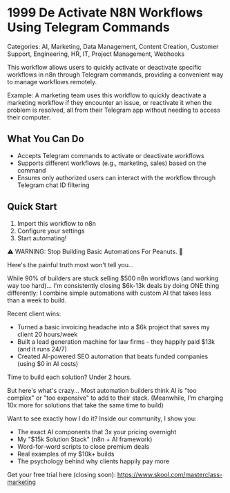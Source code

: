 # 1999 De Activate N8N Workflows Using Telegram Commands

Categories: AI, Marketing, Data Management, Content Creation, Customer Support, Engineering, HR, IT, Project Management, Webhooks

This workflow allows users to quickly activate or deactivate specific workflows in n8n through Telegram commands, providing a convenient way to manage workflows remotely.

Example: A marketing team uses this workflow to quickly deactivate a marketing workflow if they encounter an issue, or reactivate it when the problem is resolved, all from their Telegram app without needing to access their computer.

## What You Can Do
- Accepts Telegram commands to activate or deactivate workflows
- Supports different workflows (e.g., marketing, sales) based on the command
- Ensures only authorized users can interact with the workflow through Telegram chat ID filtering

## Quick Start
1. Import this workflow to n8n
2. Configure your settings
3. Start automating!

⚠️ WARNING: Stop Building Basic Automations For Peanuts. 🚫

Here's the painful truth most won't tell you...

While 90% of builders are stuck selling $500 n8n workflows (and working way too hard)...
I'm consistently closing $6k-13k deals by doing ONE thing differently:
I combine simple automations with custom AI that takes less than a week to build.

Recent client wins:
* Turned a basic invoicing headache into a $6k project that saves my client 20 hours/week
* Built a lead generation machine for law firms - they happily paid $13k (and it runs 24/7)
* Created AI-powered SEO automation that beats funded companies (using $0 in AI costs)

Time to build each solution? Under 2 hours.

But here's what's crazy...
Most automation builders think AI is "too complex" or "too expensive" to add to their stack.
(Meanwhile, I'm charging 10x more for solutions that take the same time to build)

Want to see exactly how I do it?
Inside our community, I show you:
* The exact AI components that 3x your pricing overnight
* My "$15k Solution Stack" (n8n + AI framework)
* Word-for-word scripts to close premium deals
* Real examples of my $10k+ builds
* The psychology behind why clients happily pay more

Get your free trial here (closing soon): https://www.skool.com/masterclass-marketing
